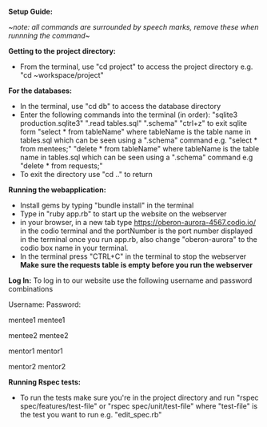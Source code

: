 **Setup Guide:**

*~note: all commands are surrounded by speech marks, remove these when runnning the command~*

**Getting to the project directory:**
- From the terminal, use "cd project" to access the project directory
  e.g. "cd ~workspace/project"


**For the databases:**
- In the terminal, use "cd db" to access the database directory
- Enter the following commands into the terminal (in order):
 "sqlite3 production.sqlite3"
 ".read tables.sql"
 ".schema"
 "ctrl+z" to exit sqlite form
 "select  * from tableName" where tableName is the table name in tables.sql which can be seen using a ".schema" command
        e.g. "select * from mentees;"
  "delete * from tableName" where tableName is the table name in tables.sql which can be seen using a ".schema" command
        e.g "delete * from requests;"
- To exit the directory use "cd .." to return  
  
  
**Running the webapplication:**  
- Install gems by typing "bundle install" in the terminal
- Type in "ruby app.rb" to start up the website on the webserver
- in your browser, in a new tab type https://oberon-aurora-4567.codio.io/ in the codio terminal
    and the portNumber is the port number displayed in the terminal once you run app.rb, also change "oberon-aurora" to the codio box name in your terminal.
- In the terminal press "CTRL+C" in the terminal to stop the webserver
**Make sure the requests table is empty before you run the webserver**


**Log In:**
To log in to our website use the following username and password combinations 

Username: Password:

mentee1 mentee1

mentee2 mentee2

mentor1 mentor1

mentor2 mentor2

**Running Rspec tests:**
- To run the tests make sure you're in the project directory and run "rspec spec/features/test-file" or "rspec spec/unit/test-file" where "test-file" is the test you want to run e.g. "edit_spec.rb"
